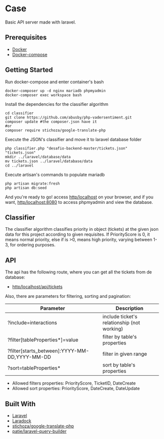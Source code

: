 # Case

Basic API server made with laravel.

## Prerequisites

* [Docker](https://docs.docker.com/get-started/)
* [Docker-compose](https://docs.docker.com/compose/install/)

## Getting Started

Run docker-compose and enter container's bash
```
docker-composer up -d nginx mariadb phpmyadmin
docker-composer exec workspace bash
```
Install the dependencies for the classifier algorithm
```
cd classifier
git clone https://github.com/abusby/php-vadersentiment.git
composer update #the composer.json have it
#or
composer require stichoza/google-translate-php
```
Execute the JSON's classifier and move it to laravel database folder
```
php classifier.php "desafio-backend-master/tickets.json" "tickets.json"
mkdir ../laravel/database/data
mv tickets.json ../laravel/database/data
cd ../laravel
```
Execute artisan's commands to populate mariadb
```
php artisan migrate:fresh
php artisan db:seed
```
And you're ready to go! access [http/localhost](http/localhost) on your browser, and if you want, [http/localhost:8080](http/localhost:8080) to access phpmyadmin and view the database.

## Classifier

The classifier algorithm classifies priority in object (tickets) at the given json data for this project according to given requisites. If PriorityScore is 0, it means normal priority, else if is >0, means high priority, varying between 1-3, for ordering purposes.

## API

The api has the following route, where you can get all the tickets from de database:

* [http/localhost/api/tickets](http/localhost/api/tickets)

Also, there are parameters for filtering, sorting and pagination:

|Parameter|Description|
|---------|-----------|
|?include=interactions|include ticket's relationship (not working)|
|?filter[tableProperties*]=value|filter by table's properties|
|?filter[starts_between]:YYYY-MM-DD,YYYY-MM-DD|filter in given range|
|?sort=tableProperties*|sort by table's properties|


* Allowed filters properties: PriorityScore, TicketID, DateCreate
* Allowed sort properties: PriorityScore, DateCreate, DateUpdate

## Built With

* [Laravel](https://github.com/laravel/laravel)
* [Laradock](https://laradock.io/)
* [stichoza/google-translate-php](https://github.com/Stichoza/google-translate-php)
* [patie/laravel-query-builder](https://github.com/spatie/laravel-query-builder)
